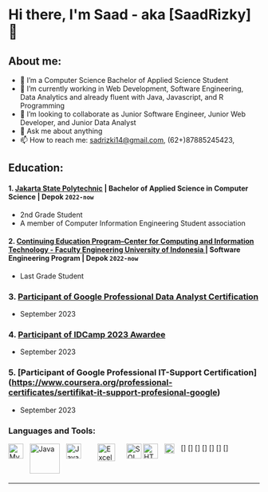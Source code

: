 # Hi there, I'm Saad - aka [SaadRizky] 👋
## About me:
- 🔭 I’m a Computer Science Bachelor of Applied Science Student 
- 🌱 I’m currently working in Web Development, Software Engineering, Data Analytics and already fluent with Java, Javascript, and R Programming
- 👯 I’m looking to collaborate as Junior Software Engineer, Junior Web Developer, and Junior Data Analyst
- 💬 Ask me about anything
- 📫 How to reach me: sadrizki14@gmail.com, (62+)87885245423, 

## Education:

#### 1. [Jakarta State Polytechnic](https://www.pnj.ac.id) |  Bachelor of Applied Science in Computer Science | Depok `2022-now`
   - 2nd Grade Student 
   - A member of Computer Information Engineering Student association
#### 2. [Continuing Education Program–Center for Computing and Information Technology - Faculty Engineering University of Indonesia ](https://ccit.eng.ui.ac.id/) | Software Engineering Program | Depok `2022-now`
   - Last Grade Student

### 3. [Participant of Google Professional Data Analyst Certification](https://www.coursera.org/professional-certificates/google-data-analytics?)
   - September 2023 

### 4. [Participant of IDCamp 2023 Awardee](https://idcamp.ioh.co.id/?utm_source=scholarship&utm_medium=organic+social&utm_campaign=idcamp_23_launch_sections_program)
   - September 2023 

### 5. [Participant of Google Professional IT-Support Certification] (https://www.coursera.org/professional-certificates/sertifikat-it-support-profesional-google)
   - September 2023 


### Languages and Tools:

[<img align="left" alt="MySQL" width="30px" src="https://cdn.jsdelivr.net/gh/devicons/devicon/icons/mysql/mysql-original.svg" style="padding-right:10px;" />]
[<img align="left" alt="Java" width="60px" src="https://logos-world.net/wp-content/uploads/2022/07/Java-Logo-700x394.png" style="padding-right:10px;" />]
[<img align="left" alt="Javascript" width="30px" src="https://upload.wikimedia.org/wikipedia/commons/thumb/6/6a/JavaScript-logo.png/900px-JavaScript-logo.png?20120221235433" style="padding-right:30px;" />]
[<img align="left" alt="Excel" width="35px" src="https://is2-ssl.mzstatic.com/image/thumb/Purple126/v4/a8/fd/5a/a8fd5a84-c6f1-355f-3b9f-6e86598efaa3/XCEL.png/1200x630bb.png" style="padding-right:20px;" />]
[<img align="left" alt="SQL Server" width="30px" src="https://www.svgrepo.com/show/303229/microsoft-sql-server-logo.svg" style="padding-right:0px;" />]
[<img align="left" alt="HTML5" width="30px" src="https://upload.wikimedia.org/wikipedia/commons/thumb/6/61/HTML5_logo_and_wordmark.svg/255px-HTML5_logo_and_wordmark.svg.png" style="padding-right:10px;" />]
[<img align="left" alt="CSS" width="20px" src="https://upload.wikimedia.org/wikipedia/commons/thumb/d/d5/CSS3_logo_and_wordmark.svg/150px-CSS3_logo_and_wordmark.svg.png" style="padding-right:10px;" />]

<br />
<br />

---
[Project]: https://github.com/saadrizky/saadrizky

